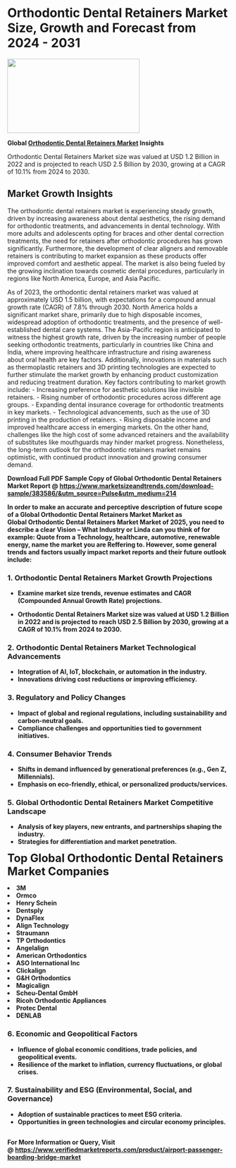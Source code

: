 <H1>Orthodontic Dental Retainers Market Size, Growth and Forecast from 2024 - 2031</H1><img class="aligncenter size-medium wp-image-584254" src="https://thirdeyenews.in/wp-content/uploads/2024/09/Global-Market-Research-300x168.jpeg" alt="" width="300" height="168" /><p><strong>Global&nbsp;<a href="https://www.marketsizeandtrends.com/download-sample/383586/&amp;utm_source=Pulse&amp;utm_medium=214">Orthodontic Dental Retainers Market</a> Insights</strong></p><p>Orthodontic Dental Retainers Market size was valued at USD 1.2 Billion in 2022 and is projected to reach USD 2.5 Billion by 2030, growing at a CAGR of 10.1% from 2024 to 2030.</p><p><h2>Market Growth Insights</h2> <p>The orthodontic dental retainers market is experiencing steady growth, driven by increasing awareness about dental aesthetics, the rising demand for orthodontic treatments, and advancements in dental technology. With more adults and adolescents opting for braces and other dental correction treatments, the need for retainers after orthodontic procedures has grown significantly. Furthermore, the development of clear aligners and removable retainers is contributing to market expansion as these products offer improved comfort and aesthetic appeal. The market is also being fueled by the growing inclination towards cosmetic dental procedures, particularly in regions like North America, Europe, and Asia Pacific.</p> <p><strong></strong></p> <p>As of 2023, the orthodontic dental retainers market was valued at approximately USD 1.5 billion, with expectations for a compound annual growth rate (CAGR) of 7.8% through 2030. North America holds a significant market share, primarily due to high disposable incomes, widespread adoption of orthodontic treatments, and the presence of well-established dental care systems. The Asia-Pacific region is anticipated to witness the highest growth rate, driven by the increasing number of people seeking orthodontic treatments, particularly in countries like China and India, where improving healthcare infrastructure and rising awareness about oral health are key factors. Additionally, innovations in materials such as thermoplastic retainers and 3D printing technologies are expected to further stimulate the market growth by enhancing product customization and reducing treatment duration. Key factors contributing to market growth include: - Increasing preference for aesthetic solutions like invisible retainers. - Rising number of orthodontic procedures across different age groups. - Expanding dental insurance coverage for orthodontic treatments in key markets. - Technological advancements, such as the use of 3D printing in the production of retainers. - Rising disposable income and improved healthcare access in emerging markets. On the other hand, challenges like the high cost of some advanced retainers and the availability of substitutes like mouthguards may hinder market progress. Nonetheless, the long-term outlook for the orthodontic retainers market remains optimistic, with continued product innovation and growing consumer demand. <p><strong></p><p><span class=""><strong>Download Full PDF Sample Copy of Global Orthodontic Dental Retainers Market Report</strong> @ <a href="https://www.marketsizeandtrends.com/download-sample/383586/&amp;utm_source=Pulse&amp;utm_medium=214" target="_blank">https://www.marketsizeandtrends.com/download-sample/383586/&amp;utm_source=Pulse&amp;utm_medium=214</a></span></p><p>In order to make an accurate and perceptive description of future scope of a Global&nbsp;Orthodontic Dental Retainers Market Market as Global&nbsp;Orthodontic Dental Retainers Market Market of 2025, you need to describe a clear Vision &ndash; What Industry or Linda can you think of for example: Quote from a Technology, healthcare, automotive, renewable energy, name the market you are Reffering to. However, some general trends and factors usually impact market reports and their future outlook include:</p><h3>1.&nbsp;<strong>Orthodontic Dental Retainers Market Growth Projections</strong></h3><ul><li>Examine market size trends, revenue estimates and CAGR (Compounded Annual Growth Rate) projections.</li><li><p>Orthodontic Dental Retainers Market size was valued at USD 1.2 Billion in 2022 and is projected to reach USD 2.5 Billion by 2030, growing at a CAGR of 10.1% from 2024 to 2030.</p></li></ul><h3>2.&nbsp;<strong>Orthodontic Dental Retainers Market Technological Advancements</strong></h3><ul><li>Integration of AI, IoT, blockchain, or automation in the industry.</li><li>Innovations driving cost reductions or improving efficiency.</li></ul><h3>3.&nbsp;<strong>Regulatory and Policy Changes</strong></h3><ul><li>Impact of global and regional regulations, including sustainability and carbon-neutral goals.</li><li>Compliance challenges and opportunities tied to government initiatives.</li></ul><h3>4.&nbsp;<strong>Consumer Behavior Trends</strong></h3><ul><li>Shifts in demand influenced by generational preferences (e.g., Gen Z, Millennials).</li><li>Emphasis on eco-friendly, ethical, or personalized products/services.</li></ul><h3>5.&nbsp;<strong>Global Orthodontic Dental Retainers Market Competitive Landscape</strong></h3><ul><li>Analysis of key players, new entrants, and partnerships shaping the industry.</li><li>Strategies for differentiation and market penetration.</li></ul><p data-pm-slice="1 1 []"><span style="color: inherit; font-family: inherit; font-size: 25px;">Top Global Orthodontic Dental Retainers Market Companies</span></p><div class="" data-test-id=""><p><li>3M</li><li> Ormco</li><li> Henry Schein</li><li> Dentsply</li><li> DynaFlex</li><li> Align Technology</li><li> Straumann</li><li> TP Orthodontics</li><li> Angelalign</li><li> American Orthodontics</li><li> ASO International Inc</li><li> Clickalign</li><li> G&H Orthodontics</li><li> Magicalign</li><li> Scheu-Dental GmbH</li><li> Ricoh Orthodontic Appliances</li><li> Protec Dental</li><li> DENLAB</li></p></div><h3>6.&nbsp;<strong>Economic and Geopolitical Factors</strong></h3><ul><li>Influence of global economic conditions, trade policies, and geopolitical events.</li><li>Resilience of the market to inflation, currency fluctuations, or global crises.</li></ul><h3>7.&nbsp;<strong>Sustainability and ESG (Environmental, Social, and Governance)</strong></h3><ul><li>Adoption of sustainable practices to meet ESG criteria.</li><li>Opportunities in green technologies and circular economy principles.</li></ul><h2><strong style="font-size: 14px;">For More Information or Query, Visit @&nbsp;</strong><a style="background-color: #ffffff; font-size: 14px;" href="https://www.marketsizeandtrends.com/report/orthodontic-dental-retainers-market/" target="_blank">https://www.verifiedmarketreports.com/product/airport-passenger-boarding-bridge-market</a></h2>
